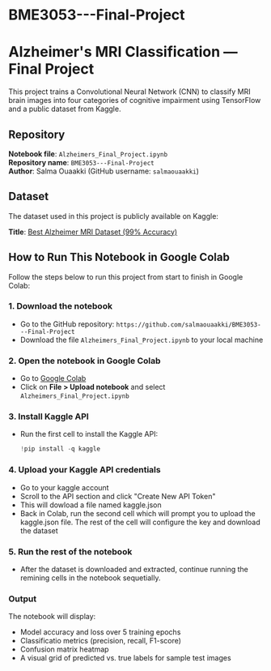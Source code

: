 # BME3053---Final-Project
# Alzheimer's MRI Classification — Final Project

This project trains a Convolutional Neural Network (CNN) to classify MRI brain images into four categories of cognitive impairment using TensorFlow and a public dataset from Kaggle.

## Repository

**Notebook file**: `Alzheimers_Final_Project.ipynb`  
**Repository name**: `BME3053---Final-Project`  
**Author**: Salma Ouaakki (GitHub username: `salmaouaakki`)

## Dataset

The dataset used in this project is publicly available on Kaggle:

**Title**: [Best Alzheimer MRI Dataset (99% Accuracy)](https://www.kaggle.com/datasets/lukechugh/best-alzheimer-mri-dataset-99-accuracy)

## How to Run This Notebook in Google Colab

Follow the steps below to run this project from start to finish in Google Colab:

### 1. Download the notebook

- Go to the GitHub repository: `https://github.com/salmaouaakki/BME3053---Final-Project`
- Download the file `Alzheimers_Final_Project.ipynb` to your local machine

### 2. Open the notebook in Google Colab

- Go to [Google Colab](https://colab.research.google.com/)
- Click on **File > Upload notebook** and select `Alzheimers_Final_Project.ipynb`

### 3. Install Kaggle API

- Run the first cell to install the Kaggle API:
  ```python
  !pip install -q kaggle

### 4. Upload your Kaggle API credentials
- Go to your kaggle account
- Scroll to the API section and click "Create New API Token"
- This will dowload a file named kaggle.json
- Back in Colab, run the second cell which will prompt you to upload the kaggle.json file. The rest of the cell will configure the key and download the dataset

### 5. Run the rest of the notebook
- After the dataset is downloaded and extracted, continue running the remining cells in the notebook sequetially.

### Output
The notebook will display:
- Model accuracy and loss over 5 training epochs
- Classificatio metrics (precision, recall, F1-score)
- Confusion matrix heatmap
- A visual grid of predicted vs. true labels for sample test images
